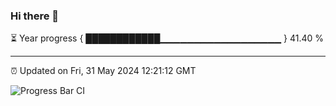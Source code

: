### Hi there 👋

⏳ Year progress { ████████████▁▁▁▁▁▁▁▁▁▁▁▁▁▁▁▁▁▁ } 41.40 %

---

⏰ Updated on Fri, 31 May 2024 12:21:12 GMT

![Progress Bar CI](https://github.com/liununu/liununu/workflows/Progress%20Bar%20CI/badge.svg)
